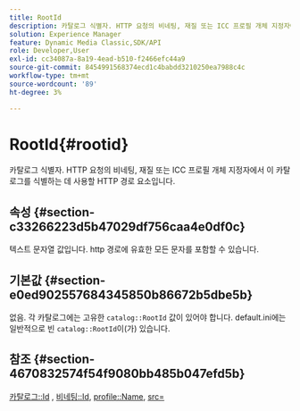 ```yaml
---
title: RootId
description: 카탈로그 식별자. HTTP 요청의 비네팅, 재질 또는 ICC 프로필 개체 지정자에서 이 카탈로그를 식별하는 데 사용할 HTTP 경로 요소입니다.
solution: Experience Manager
feature: Dynamic Media Classic,SDK/API
role: Developer,User
exl-id: cc34087a-8a19-4ead-b510-f2466efc44a9
source-git-commit: 8454991568374ecd1c4babdd3210250ea7988c4c
workflow-type: tm+mt
source-wordcount: '89'
ht-degree: 3%

---
```


# RootId{#rootid}

카탈로그 식별자. HTTP 요청의 비네팅, 재질 또는 ICC 프로필 개체 지정자에서 이 카탈로그를 식별하는 데 사용할 HTTP 경로 요소입니다.

## 속성 {#section-c33266223d5b47029df756caa4e0df0c}

텍스트 문자열 값입니다. http 경로에 유효한 모든 문자를 포함할 수 있습니다.

## 기본값 {#section-e0ed902557684345850b86672b5dbe5b}

없음. 각 카탈로그에는 고유한 `catalog::RootId` 값이 있어야 합니다. default.ini에는 일반적으로 빈 `catalog::RootId`이(가) 있습니다.

## 참조 {#section-4670832574f54f9080bb485b047efd5b}

[카탈로그::Id](../../../../../ir-api/material-cat/image-rendering-api-ref/c-ir-material-catalog/c-ir-material-data-reference/r-ir-id.md#reference-cba2a53a952e403fb57a4e8569f9cf85) , [비네팅::Id](../../../../../ir-api/material-cat/image-rendering-api-ref/c-ir-material-catalog/c-ir-vignette-map-reference/r-ir-id-vignette.md#reference-2a7ba758924b4757b3234942304db7fd), [profile::Name](../../../../../ir-api/material-cat/image-rendering-api-ref/c-ir-material-catalog/c-ir-macro-definition-reference/r-ir-name.md#reference-63b663d2052545ffab030a23e7060b1e), [src=](../../../../../ir-api/http-protocol/image-rendering-api-ref/c-ir-http-protocol-ref/c-ir-http-protocol-command-reference/r-ir-src.md#reference-62c98abad22149d68d405ed6aaff8272)
